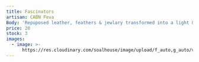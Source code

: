 ```yaml
---
title: Fascinators
artisan: CABN Feva
Body: 'Repuposed leather, feathers & jewlary transformed into a light & fun headpiece'
price: 20
stock: 3
images:
  - image: >-
      https://res.cloudinary.com/soalhouse/image/upload/f_auto,g_auto/v1563746039/cabn_fascinators_t0uvim.jpg
---
```


